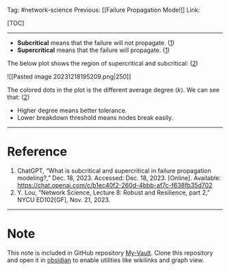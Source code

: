 Tag: #network-science 
Previous: [[Failure Propagation Model]]
Link: 

[TOC]

---

- **Subcritical** means that the failure will not propagate. (<u>1</u>)
- **Supercritical** means that the failure will propagate. (<u>1</u>)

The below plot shows the region of supercritical and subcritical: (<u>2</u>)

![[Pasted image 20231218195209.png|250]]

The colored dots in the plot is the different average degree $\langle k\rangle$. We can see that: (<u>2</u>)

- Higher degree means better tolerance.
- Lower breakdown threshold means nodes break easily.

---

# Reference

1. ChatGPT, “What is subcritical and supercritical in failure propagation modeling?,” Dec. 18, 2023. Accessed: Dec. 18, 2023. [Online]. Available: https://chat.openai.com/c/b1ec40f2-260d-4bbb-af7c-f638fb35d702
2. Y. Lou, “Network Science, Lecture 8: Robust and Resilience, part 2,” NYCU ED102[GF], Nov. 21, 2023.

---

# Note

This note is included in GitHub repository [My-Vault](https://github.com/LittleD3092/My-Vault.git). Clone this repository and open it in [obsidian](https://obsidian.md/) to enable utilities like wikilinks and graph view.
